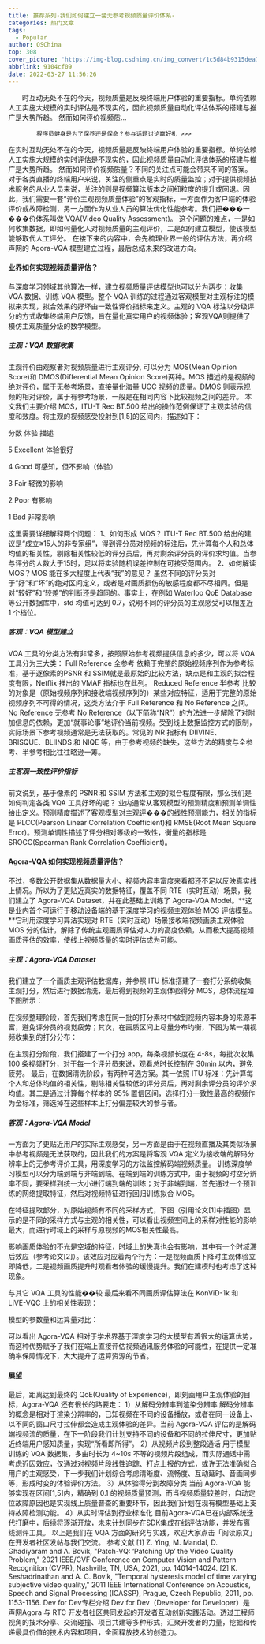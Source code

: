 ```yaml
---
title: 推荐系列-我们如何建立一套无参考视频质量评价体系-
categories: 热门文章
tags:
  - Popular
author: OSChina
top: 308
cover_picture: 'https://img-blog.csdnimg.cn/img_convert/1c5d84b9315dea7a27fc8d74922bb27d.gif'
abbrlink: 9104cf09
date: 2022-03-27 11:56:26
---
```


&emsp;&emsp;时互动无处不在的今天，视频质量是反映终端用户体验的重要指标。单纯依赖人工实施大规模的实时评估是不现实的，因此视频质量自动化评估体系的搭建与推广是大势所趋。 然而如何评价视频质...
<!-- more -->

                                                                                                                    
            程序员健身是为了保养还是保命？参与话题讨论赢好礼 >>>
            
                                                                                                     
在实时互动无处不在的今天，视频质量是反映终端用户体验的重要指标。单纯依赖人工实施大规模的实时评估是不现实的，因此视频质量自动化评估体系的搭建与推广是大势所趋。 
然而如何评价视频质量？不同的关注点可能会带来不同的答案。对于各类直播的终端用户来说，关注的侧重点是实时的质量监控；对于提供视频技术服务的从业人员来说，关注的则是视频算法版本之间细粒度的提升或回退。因此，我们需要一套“评价主观视频质量体验”的客观指标，一方面作为客户端的体验评价或故障检测，另一方面作为从业人员的算法优化性能参考。我们把���一���价体系叫做 VQA(Video Quality Assessment)。 
这个问题的难点，一是如何收集数据，即如何量化人对视频质量的主观评价，二是如何建立模型，使该模型能够取代人工评分。 
在接下来的内容中，会先梳理业界一般的评估方法，再介绍声网的 Agora-VQA 模型建立过程，最后总结未来的改进方向。 
#### 业界如何实现视频质量评估？ 
与深度学习领域其他算法一样，建立视频质量评估模型也可以分为两步：收集 VQA 数据、训练 VQA 模型。整个 VQA 训练的过程通过客观模型对主观标注的模拟来实现，拟合效果的好坏由一致性评价指标来定义。主观的 VQA 标注以分级评分的方式收集终端用户反馈，旨在量化真实用户的视频体验；客观VQA则提供了模仿主观质量分级的数学模型。 
##### 主观：VQA 数据收集 
主观评价由观察者对视频质量进行主观评分, 可以分为 MOS(Mean Opinion Score)和 DMOS(Differential Mean Opinion Score)两种。MOS 描述的是视频的绝对评价，属于无参考场景，直接量化海量 UGC 视频的质量。DMOS 则表示视频的相对评价，属于有参考场景，一般是在相同内容下比较视频之间的差异。 
本文我们主要介绍 MOS，ITU-T Rec BT.500 给出的操作范例保证了主观实验的信度和效度。将主观的视频感受投射到[1,5]的区间内，描述如下： 
 
  
   
   分数 
   体验 
   描述 
   
  
  
   
   5 
   Excellent 
   体验很好 
   
   
   4 
   Good 
   可感知，但不影响（体验） 
   
   
   3 
   Fair 
   轻微的影响 
   
   
   2 
   Poor 
   有影响 
   
   
   1 
   Bad 
   非常影响 
   
  
 
这里需要详细解释两个问题： 
1、如何形成 MOS？ 
ITU-T Rec BT.500 给出的建议是“成立≥15人的非专家组”，得到评分员对视频的标注后，先计算每个人和总体均值的相关性，剔除相关性较低的评分员后，再对剩余评分员的评价求均值。当参与评分的人数大于15时，足以将实验随机误差控制在可接受范围内。 
2、如何解读 MOS？MOS 能在多大程度上代表“我”的意见？ 
虽然不同的评分员对于“好”和“坏”的绝对区间定义，或者是对画质损伤的敏感程度都不尽相同。但是对“较好”和“较差”的判断还是趋同的。事实上，在例如 Waterloo QoE Database 等公开数据库中，std 均值可达到 0.7，说明不同的评分员的主观感受可以相差近 1 个档位。 
##### 客观：VQA 模型建立 
VQA 工具的分类方法有非常多，按照原始参考视频提供信息的多少，可以将 VQA 工具分为三大类： 
Full Reference 全参考 
依赖于完整的原始视频序列作为参考标准，基于逐像素的PSNR 和 SSIM就是最原始的比较方法，缺点是和主观的拟合程度有限，Netflix 推出的 VMAF 指标也在此列。 
Reduced Reference 半参考 
比较的对象是（原始视频序列和接收端视频序列的）某些对应特征，适用于完整的原始视频序列不可得的情况，这类方法介于 Full Reference 和 No Reference 之间。 
No Reference 无参考 
No Reference（以下简称“NR”）的方法进一步解除了对附加信息的依赖，更加“就事论事”地评价当前视频。受到线上数据监控方式的限制，实际场景下参考视频通常是无法获取的。常见的 NR 指标有 DIIVINE、BRISQUE、BLIINDS 和 NIQE 等，由于参考视频的缺失，这些方法的精度与全参考、半参考相比往往略逊一筹。 
##### 主客观一致性评价指标 
前文说到，基于像素的 PSNR 和 SSIM 方法和主观的拟合程度有限，那么我们是如何判定各类 VQA 工具好坏的呢？ 
业内通常从客观模型的预测精度和预测单调性给出定义。预测精度描述了客观模型对主观评���的线性预测能力，相关的指标是 PLCC(Pearson Linear Correlation Coefficient)和 RMSE(Root Mean Square Error)。预测单调性描述了评分相对等级的一致性，衡量的指标是 SROCC(Spearman Rank Correlation Coefficient)。 
#### Agora-VQA 如何实现视频质量评估？ 
不过，多数公开数据集从数据量大小、视频内容丰富度来看都还不足以反映真实线上情况。所以为了更贴近真实的数据特征，覆盖不同 RTE（实时互动）场景，我们建立了 Agora-VQA Dataset，并在此基础上训练了 Agora-VQA Model。**这是业内首个可运行于移动设备端的基于深度学习的视频主观体验 MOS 评估模型。**它利用深度学习算法实现对 RTE（实时互动）场景接收端视频画质主观体验 MOS 分的估计，解除了传统主观画质评估对人力的高度依赖，从而极大提高视频画质评估的效率，使线上视频质量的实时评估成为可能。 
##### 主观：Agora-VQA Dataset 
我们建立了一个画质主观评估数据库，并参照 ITU 标准搭建了一套打分系统收集主观打分，然后进行数据清洗，最后得到视频的主观体验得分 MOS，总体流程如下图所示： 
 
在视频整理阶段，首先我们考虑在同一批的打分素材中做到视频内容本身的来源丰富，避免评分员的视觉疲劳；其次，在画质区间上尽量分布均衡，下图为某一期视频收集到的打分分布： 
 
在主观打分阶段，我们搭建了一个打分 app，每条视频长度在 4-8s，每批次收集 100 条视频打分，对于每一个评分员来说，观看总时长控制在 30min 以内，避免疲劳。 
最后，在数据清洗阶段，有两种可选方案。其一依照 ITU 标准：先计算每个人和总体均值的相关性，剔除相关性较低的评分员后，再对剩余评分员的评价求均值。其二是通过计算每个样本的 95% 置信区间，选择打分一致性最高的视频作为金标准，筛选掉在这些样本上打分偏差较大的参与者。 
##### 客观：Agora-VQA Model 
一方面为了更贴近用户的实际主观感受，另一方面是由于在视频直播及其类似场景中参考视频是无法获取的，因此我们的方案是将客观 VQA 定义为接收端的解码分辨率上的无参考评价工具，用深度学习的方法监控解码端视频质量。 
训练深度学习模型可以分为端到端与非端到端。在端到端的训练方式中，由于视频的时空分辨率不同，要采样到统一大小进行端到端的训练；对于非端到端，首先通过一个预训练的网络提取特征，然后对视频特征进行回归训练拟合 MOS。 
 
在特征提取部分，对原始视频有不同的采样方式，下图（引用论文[1]中插图）显示的是不同的采样方式与主观的相关性，可以看出视频空间上的采样对性能的影响最大，而进行时域上的采样与原视频的MOS相关性最高。 
 
影响画质体验的不光是空域的特征，时域上的失真也会有影响，其中有一个时域滞后效应（参考论文[2]）。该效应对应着两个行为：一是视频画质下降时主观体验立即降低，二是视频画质提升时观看者体验的缓慢提升。我们在建模时也考虑了这种现象。 
 
与其它 VQA 工具的性能��较 
最后来看不同画质评估算法在 KonViD-1k 和 LIVE-VQC 上的相关性表现： 
 
模型的参数量和运算量对比： 
 
可以看出 Agora-VQA 相对于学术界基于深度学习的大模型有着很大的运算优势，而这种优势赋予了我们在端上直接评估视频通讯服务体验的可能性，在提供一定准确率保障情况下，大大提升了运算资源的节省。 
#### 展望 
最后，距离达到最终的 QoE(Quality of Experience)，即刻画用户主观体验的目标，Agora-VQA 还有很长的路要走： 
1）从解码分辨率到渲染分辨率 
解码分辨率的概念是相对于渲染分辨率的，已知视频在不同的设备播放，或者在同一设备上、以不同的窗口尺寸拉伸都会造成主观体验的差异。当前 Agora-VQA 评估的是解码端视频流的质量，在下一阶段我们计划支持不同的设备和不同的拉伸尺寸，更加贴近终端用户感知质量，实现“所看即所得”。 
2）从视频片段到整段通话 
用于模型训练的 VQA 数据集，多由时长为 4~10s 不等的视频片段组成，而实际通话中需考虑近因效应，仅通过对视频片段线性追踪、打点上报的方式，或许无法准确拟合用户的主观感受，下一步我们计划综合考虑清晰度、流畅度、互动延时、音画同步等，形成时变的体验评价方法。 
3）从体验得分到故障分类 
当前 Agora-VQA 能够实现在区间[1,5]内，精确到 0.1 的视频质量预测，而当视频质量较差时，自动定位故障原因也是实现线上质量普查的重要环节，因此我们计划在现有模型基础上支持故障检测功能。 
4）从实时评估到行业标准化 
目前Agora-VQA已在内部系统迭代打磨中，后续将逐渐开放，未来计划同步在SDK集成在线评估功能，并发布离线测评工具。 
以上是我们在 VQA 方面的研究与实践，欢迎大家点击「阅读原文」在开发者社区发帖与我们交流。 
参考文献 
[1] Z. Ying, M. Mandal, D. Ghadiyaram and A. Bovik, "Patch-VQ: ‘Patching Up’ the Video Quality Problem," 2021 IEEE/CVF Conference on Computer Vision and Pattern Recognition (CVPR), Nashville, TN, USA, 2021, pp. 14014-14024. 
[2] K. Seshadrinathan and A. C. Bovik, "Temporal hysteresis model of time varying subjective video quality," 2011 IEEE International Conference on Acoustics, Speech and Signal Processing (ICASSP), Prague, Czech Republic, 2011, pp. 1153-1156. 
Dev for Dev专栏介绍 
Dev for Dev（Developer for Developer）是声网Agora 与 RTC 开发者社区共同发起的开发者互动创新实践活动。透过工程师视角的技术分享、交流碰撞、项目共建等多种形式，汇聚开发者的力量，挖掘和传递最具价值的技术内容和项目，全面释放技术的创造力。
                                        